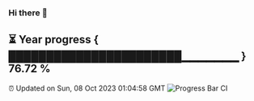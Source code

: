 ### Hi there 👋
⏳ Year progress { ███████████████████████▁▁▁▁▁▁▁ } 76.72 %
---
⏰ Updated on Sun, 08 Oct 2023 01:04:58 GMT
![Progress Bar CI](https://github.com/liununu/liununu/workflows/Progress%20Bar%20CI/badge.svg)
